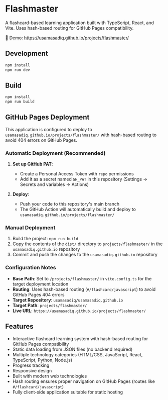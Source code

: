 # Flashmaster

A flashcard-based learning application built with TypeScript, React, and Vite. Uses hash-based routing for GitHub Pages compatibility.

🔗 Demo: https://usamasadiq.github.io/projects/flashmaster/

## Development

```bash
npm install
npm run dev
```

## Build

```bash
npm install
npm run build
```

## GitHub Pages Deployment

This application is configured to deploy to `usamasadiq.github.io/projects/flashmaster/` with hash-based routing to avoid 404 errors on GitHub Pages.

### Automatic Deployment (Recommended)

1. **Set up GitHub PAT**: 
   - Create a Personal Access Token with `repo` permissions
   - Add it as a secret named `GH_PAT` in this repository (Settings → Secrets and variables → Actions)

2. **Deploy**: 
   - Push your code to this repository's main branch
   - The GitHub Action will automatically build and deploy to `usamasadiq.github.io/projects/flashmaster/`

### Manual Deployment

1. Build the project: `npm run build`
2. Copy the contents of the `dist/` directory to `projects/flashmaster/` in the `usamasadiq.github.io` repository
3. Commit and push the changes to the `usamasadiq.github.io` repository

### Configuration Notes

- **Base Path**: Set to `/projects/flashmaster/` in `vite.config.ts` for the target deployment location
- **Routing**: Uses hash-based routing (`#/flashcard/javascript`) to avoid GitHub Pages 404 errors
- **Target Repository**: `usamasadiq/usamasadiq.github.io`
- **Target Path**: `projects/flashmaster/`
- **Live URL**: `https://usamasadiq.github.io/projects/flashmaster/`

## Features

- Interactive flashcard learning system with hash-based routing for GitHub Pages compatibility
- Static data loading from JSON files (no backend required)
- Multiple technology categories (HTML/CSS, JavaScript, React, TypeScript, Python, Node.js)
- Progress tracking
- Responsive design
- Built with modern web technologies
- Hash routing ensures proper navigation on GitHub Pages (routes like `#/flashcard/javascript`)
- Fully client-side application suitable for static hosting
